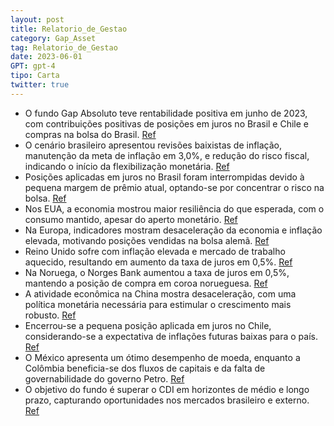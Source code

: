 ```yaml
---
layout: post
title: Relatorio_de_Gestao
category: Gap_Asset
tag: Relatorio_de_Gestao
date: 2023-06-01
GPT: gpt-4
tipo: Carta
twitter: true
---
```


- O fundo Gap Absoluto teve rentabilidade positiva em junho de 2023, com contribuições positivas de posições em juros no Brasil e Chile e compras na bolsa do Brasil.
<a href="#" onclick="search_on_pdf('Outros CDI Despesas Resultado %CDI     O Gap Absoluto teve uma rentabilidade positiva no mês de')">Ref</a>
- O cenário brasileiro apresentou revisões baixistas de inflação, manutenção da meta de inflação em 3,0%, e redução do risco fiscal, indicando o início da flexibilização monetária.
<a href="#" onclick="search_on_pdf('ao longo do mês. As revisões baixistas de inflação, puxadas por commodities e câmbio, a manutenção ')">Ref</a>
- Posições aplicadas em juros no Brasil foram interrompidas devido à pequena margem de prêmio atual, optando-se por concentrar o risco na bolsa.
<a href="#" onclick="search_on_pdf('em bolsa do Brasil. Do lado negativo, destacaram-se posições aplicadas em juros nos EUA e no Reino ')">Ref</a>
- Nos EUA, a economia mostrou maior resiliência do que esperada, com o consumo mantido, apesar do aperto monetário. 
<a href="#" onclick="search_on_pdf('nos EUA. A economia americana segue apresentando um nível de resiliência maior do que o esperado, p')">Ref</a>
- Na Europa, indicadores mostram desaceleração da economia e inflação elevada, motivando posições vendidas na bolsa alemã.
<a href="#" onclick="search_on_pdf('de atividade mostram uma desaceleração da economia que já chega ao segundo trimestre de contração d')">Ref</a>
- Reino Unido sofre com inflação elevada e mercado de trabalho aquecido, resultando em aumento da taxa de juros em 0,5%.
<a href="#" onclick="search_on_pdf('Banco Central Inglês a surpreender o mercado e elevar a taxa de juros em 0,5% na última reunião. Co')">Ref</a>
- Na Noruega, o Norges Bank aumentou a taxa de juros em 0,5%, mantendo a posição de compra em coroa norueguesa.
<a href="#" onclick="search_on_pdf('Banco Central Inglês a surpreender o mercado e elevar a taxa de juros em 0,5% na última reunião. Co')">Ref</a>
- A atividade econômica na China mostra desaceleração, com uma política monetária necessária para estimular o crescimento mais robusto.
<a href="#" onclick="search_on_pdf('ajuste para trazer a inflação à meta. Desse modo, mantemos a posição comprada em coroa norueguesa. ')">Ref</a>
- Encerrou-se a pequena posição aplicada em juros no Chile, considerando-se a expectativa de inflações futuras baixas para o país.
<a href="#" onclick="search_on_pdf('posição aplicada em juros no Chile. Na reunião de junho, a taxa de juros foi mantida em 11,25%, mas')">Ref</a>
- O México apresenta um ótimo desempenho de moeda, enquanto a Colômbia beneficia-se dos fluxos de capitais e da falta de governabilidade do governo Petro. 
<a href="#" onclick="search_on_pdf('mestres da história, e a América Latina, em especial, possui altas taxas de juros e carrego. A Colô')">Ref</a>
- O objetivo do fundo é superar o CDI em horizontes de médio e longo prazo, capturando oportunidades nos mercados brasileiro e externo.
<a href="#" onclick="search_on_pdf('Objetivo Superar o CDI em horizontes de médio e longo prazo. Público Alvo Investidores em geral. ')">Ref</a>
